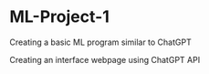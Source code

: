 # ML-Project-1
Creating a basic ML program similar to ChatGPT

Creating an interface webpage using ChatGPT API 
